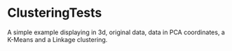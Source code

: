 # ClusteringTests

A simple example displaying in 3d, original data, data in PCA coordinates, a K-Means and a Linkage clustering.
